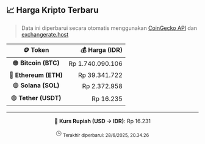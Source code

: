 

<!-- HARGA_KRIPTO -->
## 📈 Harga Kripto Terbaru

> Data ini diperbarui secara otomatis menggunakan [CoinGecko API](https://www.coingecko.com/) dan [exchangerate.host](https://exchangerate.host/)

<div align="center">

| 🪙 Token | 💰 Harga (IDR) |
|:------:|---------------:|
| 🟠 **Bitcoin (BTC)**   | Rp 1.740.090.106 |
| 🔵 **Ethereum (ETH)**  | Rp 39.341.722 |
| 🟣 **Solana (SOL)**    | Rp 2.372.958 |
| 🟢 **Tether (USDT)**   | Rp 16.235 |

---

💱 **Kurs Rupiah (USD → IDR)**: Rp 16.231

🕒 <sub>Terakhir diperbarui: 28/6/2025, 20.34.26</sub>

</div>
<!-- /HARGA_KRIPTO -->